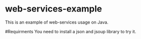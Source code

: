 # web-services-example
This is an example of web-services usage on Java.

#Requirments
You need to install a json and jsoup library to try it.

